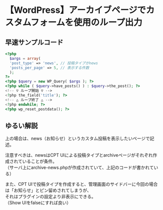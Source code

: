 # 【WordPress】アーカイブページでカスタムフォームを使用のループ出力

## 早速サンプルコード  

```php
<?php
  $args = array(
  'post_type' => 'news', // 投稿タイプがnews
  'posts_per_page' => 5, // 表示する件数
  );
?>
<?php $query = new WP_Query( $args ); ?>
<?php while ( $query->have_posts() ) : $query->the_post(); ?>
<!-- ▽ ループ開始 ▽ -->
<?php the_field('title'); ?>
<!-- △ ループ終了 △ -->
<?php endwhile; ?>
<?php wp_reset_postdata(); ?>
```

## ゆるい解説  
上の場合は、news（お知らせ）というカスタム投稿を表示したいページで記述。  

注意すべきは、newsはCPT UIによる投稿タイプとarchiveページがそれぞれ作成されていることが条件。  
（サーバ上にarchive-news.phpが作成されていて、上記のコードが書かれている）  

また、CPT UIで投稿タイプを作成すると、管理画面のサイドバーに今回の場合は「お知らせ」とピン留めされてしまうが、  
それはプラグインの設定より非表示にできる。  
（Show UIをfalseにすれば良い）  